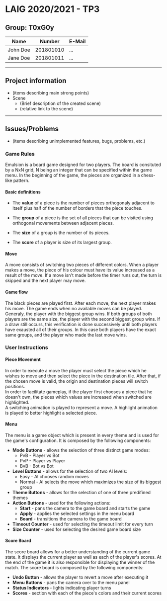 # LAIG 2020/2021 - TP3

## Group: T0xG0y

| Name             | Number    | E-Mail             |
| ---------------- | --------- | ------------------ |
| John Doe         | 201801010 | ...                |
| Jane Doe         | 201801011 | ...                |

----
## Project information

- (items describing main strong points)
- Scene
  - (Brief description of the created scene)
  - (relative link to the scene)
----
## Issues/Problems

- (items describing unimplemented features, bugs, problems, etc.)


### **Game Rules**

Emulsion is a board game designed for two players. The board is consituted by
a NxN grid, N being an integer that can be specified within the game menu.
In the beginning of the game, the pieces are organized in a chess-like pattern.


#### **Basic definitions**

- The **value** of a piece is the number of pieces orthogonaly adjacent to itself
  plus half of the number of borders that the piece touches.

- The **group** of a piece is the set of all pieces that can be visited using
  orthogonal movements between adjacent pieces.

- The **size** of a group is the number of its pieces.

- The **score** of a player is size of its largest group.

#### **Move**

A move consists of switching two pieces of different colors. When a player
makes a move, the piece of his colour must have its value increased as
a result of the move.
If a move isn't made before the timer runs out, the turn is skipped and
the next player may move.

#### **Game flow**

The black pieces are played first. After each move, the next player makes his
move.
The game ends when no available moves can be played. Generaly, the player with
the biggest group wins.
If both groups of both players are the same size, the player with
the second biggest group wins. If a draw still occurs, this verification
is done successively until both players have exausted all of their groups.
In this case both players have the exact same groups, and the player who
made the last move wins.

### **User Instructions**

#### **Piece Movement**
In order to execute a move the player must select the piece which he wishes to
move and then select the piece in the destination tile. After that,
if the chosen move is valid, the origin and destination pieces will switch positions.  
In order to facilitate gameplay, if the player first chooses a piece that he doesn't own,
the pieces which values are increased when switched are highlighted.  
A switching animation is played to represent a move.
A highlight animation is played to better highlight a selected piece.

#### **Menu**
The menu is a game object which is present in every theme and is used for the game's configuration.
It is composed by the following components:
+ **Mode Buttons** - allows the selection of three distinct game modes:
   + PvB - Player vs Bot
   + PvP - Player vs Player
   + BvB - Bot vs Bot
+ **Level Buttons** - allows for the selection of two AI levels:
   + Easy - AI chooses random moves
   + Normal - AI selects the move which maximizes the size of its biggest group
+ **Theme Buttons** - allows for the selection of one of three predifined themes
+ **Action Buttons** - used for the following actions:
   + **Start** - pans the camera to the game board and starts the game
   + **Apply** - applies the selected settings in the menu board
   + **Board** - transitions the camera to the game board
+ **Timeout Counter** - used for selecting the timeout limit for every turn
+ **Size Counter** - used for selecting the desired game board size

#### **Score Board**
The score board allows for a better understanding of the current game state.
It displays the current player as well as each of the player's scores.
At the end of the game it is also responsible for displaying the winner of the match.
The score board is composed by the following components:
+ **Undo Button** - allows the player to revert a move after executing it
+ **Menu Buttons** - pans the camera over to the menu panel
+ **Status Indicators** - lights indicating player turns
+ **Scores** - section with each of the piece's colors and their current scores

